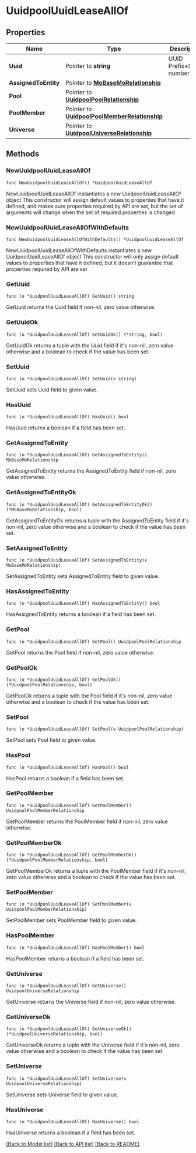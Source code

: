 # UuidpoolUuidLeaseAllOf

## Properties

Name | Type | Description | Notes
------------ | ------------- | ------------- | -------------
**Uuid** | Pointer to **string** | UUID Prefix+Suffix numbers. | [optional] 
**AssignedToEntity** | Pointer to [**MoBaseMoRelationship**](mo.BaseMo.Relationship.md) |  | [optional] 
**Pool** | Pointer to [**UuidpoolPoolRelationship**](uuidpool.Pool.Relationship.md) |  | [optional] 
**PoolMember** | Pointer to [**UuidpoolPoolMemberRelationship**](uuidpool.PoolMember.Relationship.md) |  | [optional] 
**Universe** | Pointer to [**UuidpoolUniverseRelationship**](uuidpool.Universe.Relationship.md) |  | [optional] 

## Methods

### NewUuidpoolUuidLeaseAllOf

`func NewUuidpoolUuidLeaseAllOf() *UuidpoolUuidLeaseAllOf`

NewUuidpoolUuidLeaseAllOf instantiates a new UuidpoolUuidLeaseAllOf object
This constructor will assign default values to properties that have it defined,
and makes sure properties required by API are set, but the set of arguments
will change when the set of required properties is changed

### NewUuidpoolUuidLeaseAllOfWithDefaults

`func NewUuidpoolUuidLeaseAllOfWithDefaults() *UuidpoolUuidLeaseAllOf`

NewUuidpoolUuidLeaseAllOfWithDefaults instantiates a new UuidpoolUuidLeaseAllOf object
This constructor will only assign default values to properties that have it defined,
but it doesn't guarantee that properties required by API are set

### GetUuid

`func (o *UuidpoolUuidLeaseAllOf) GetUuid() string`

GetUuid returns the Uuid field if non-nil, zero value otherwise.

### GetUuidOk

`func (o *UuidpoolUuidLeaseAllOf) GetUuidOk() (*string, bool)`

GetUuidOk returns a tuple with the Uuid field if it's non-nil, zero value otherwise
and a boolean to check if the value has been set.

### SetUuid

`func (o *UuidpoolUuidLeaseAllOf) SetUuid(v string)`

SetUuid sets Uuid field to given value.

### HasUuid

`func (o *UuidpoolUuidLeaseAllOf) HasUuid() bool`

HasUuid returns a boolean if a field has been set.

### GetAssignedToEntity

`func (o *UuidpoolUuidLeaseAllOf) GetAssignedToEntity() MoBaseMoRelationship`

GetAssignedToEntity returns the AssignedToEntity field if non-nil, zero value otherwise.

### GetAssignedToEntityOk

`func (o *UuidpoolUuidLeaseAllOf) GetAssignedToEntityOk() (*MoBaseMoRelationship, bool)`

GetAssignedToEntityOk returns a tuple with the AssignedToEntity field if it's non-nil, zero value otherwise
and a boolean to check if the value has been set.

### SetAssignedToEntity

`func (o *UuidpoolUuidLeaseAllOf) SetAssignedToEntity(v MoBaseMoRelationship)`

SetAssignedToEntity sets AssignedToEntity field to given value.

### HasAssignedToEntity

`func (o *UuidpoolUuidLeaseAllOf) HasAssignedToEntity() bool`

HasAssignedToEntity returns a boolean if a field has been set.

### GetPool

`func (o *UuidpoolUuidLeaseAllOf) GetPool() UuidpoolPoolRelationship`

GetPool returns the Pool field if non-nil, zero value otherwise.

### GetPoolOk

`func (o *UuidpoolUuidLeaseAllOf) GetPoolOk() (*UuidpoolPoolRelationship, bool)`

GetPoolOk returns a tuple with the Pool field if it's non-nil, zero value otherwise
and a boolean to check if the value has been set.

### SetPool

`func (o *UuidpoolUuidLeaseAllOf) SetPool(v UuidpoolPoolRelationship)`

SetPool sets Pool field to given value.

### HasPool

`func (o *UuidpoolUuidLeaseAllOf) HasPool() bool`

HasPool returns a boolean if a field has been set.

### GetPoolMember

`func (o *UuidpoolUuidLeaseAllOf) GetPoolMember() UuidpoolPoolMemberRelationship`

GetPoolMember returns the PoolMember field if non-nil, zero value otherwise.

### GetPoolMemberOk

`func (o *UuidpoolUuidLeaseAllOf) GetPoolMemberOk() (*UuidpoolPoolMemberRelationship, bool)`

GetPoolMemberOk returns a tuple with the PoolMember field if it's non-nil, zero value otherwise
and a boolean to check if the value has been set.

### SetPoolMember

`func (o *UuidpoolUuidLeaseAllOf) SetPoolMember(v UuidpoolPoolMemberRelationship)`

SetPoolMember sets PoolMember field to given value.

### HasPoolMember

`func (o *UuidpoolUuidLeaseAllOf) HasPoolMember() bool`

HasPoolMember returns a boolean if a field has been set.

### GetUniverse

`func (o *UuidpoolUuidLeaseAllOf) GetUniverse() UuidpoolUniverseRelationship`

GetUniverse returns the Universe field if non-nil, zero value otherwise.

### GetUniverseOk

`func (o *UuidpoolUuidLeaseAllOf) GetUniverseOk() (*UuidpoolUniverseRelationship, bool)`

GetUniverseOk returns a tuple with the Universe field if it's non-nil, zero value otherwise
and a boolean to check if the value has been set.

### SetUniverse

`func (o *UuidpoolUuidLeaseAllOf) SetUniverse(v UuidpoolUniverseRelationship)`

SetUniverse sets Universe field to given value.

### HasUniverse

`func (o *UuidpoolUuidLeaseAllOf) HasUniverse() bool`

HasUniverse returns a boolean if a field has been set.


[[Back to Model list]](../README.md#documentation-for-models) [[Back to API list]](../README.md#documentation-for-api-endpoints) [[Back to README]](../README.md)


